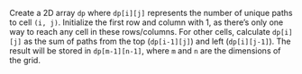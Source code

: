  Create a 2D array `dp` where `dp[i][j]` represents the number of unique paths to cell `(i, j)`. Initialize the first row and column with 1, as there’s only one way to reach any cell in these rows/columns. For other cells, calculate `dp[i][j]` as the sum of paths from the top (`dp[i-1][j]`) and left (`dp[i][j-1]`). The result will be stored in `dp[m-1][n-1]`, where `m` and `n` are the dimensions of the grid.
